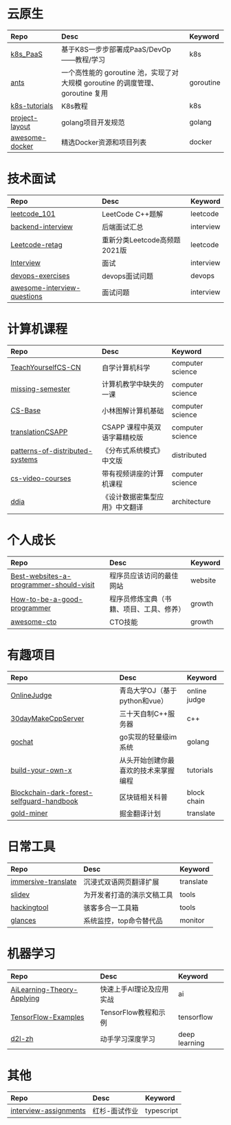 # 云原生

| Repo | Desc | Keyword |
| :---- | :---- | :---- |
| [k8s_PaaS](https://github.com/ben1234560/k8s_PaaS) | 基于K8S一步步部署成PaaS/DevOp——教程/学习 | k8s |
| [ants](https://github.com/panjf2000/ants) | 一个高性能的 goroutine 池，实现了对大规模 goroutine 的调度管理、goroutine 复用 | goroutine |
| [k8s-tutorials](https://github.com/guangzhengli/k8s-tutorials) | K8s教程 | k8s |
| [project-layout](https://github.com/golang-standards/project-layout) | golang项目开发规范 | golang |
| [awesome-docker](https://github.com/veggiemonk/awesome-docker) | 精选Docker资源和项目列表 | docker |


# 技术面试
| Repo | Desc | Keyword |
| :---- | :---- | :---- |
| [leetcode_101](https://github.com/changgyhub/leetcode_101)   | LeetCode C++题解 | leetcode |
| [backend-interview](https://github.com/yongxinz/backend-interview) | 后端面试汇总 | interview |
| [Leetcode-retag](https://github.com/resumejob/Leetcode-retag) | 重新分类Leetcode高频题2021版 | leetcode |
| [Interview](https://github.com/apachecn/Interview) | 面试 | interview |
| [devops-exercises](https://github.com/bregman-arie/devops-exercises) | devops面试问题 | devops |
| [awesome-interview-questions](https://github.com/DopplerHQ/awesome-interview-questions) | 面试问题 | interview |

# 计算机课程
| Repo | Desc | Keyword |
| :---- | :---- | :---- |
| [TeachYourselfCS-CN](https://github.com/izackwu/TeachYourselfCS-CN) | 自学计算机科学 | computer science |
| [missing-semester](https://github.com/missing-semester/missing-semester) | 计算机教学中缺失的一课 | computer science |
| [CS-Base](https://github.com/xiaolincoder/CS-Base) | 小林图解计算机基础 | computer science |
| [translationCSAPP](https://github.com/EugeneLiu/translationCSAPP) | CSAPP 课程中英双语字幕精校版 | computer science |
| [patterns-of-distributed-systems](https://github.com/dreamhead/patterns-of-distributed-systems) | 《分布式系统模式》中文版 | distributed |
| [cs-video-courses](https://github.com/Developer-Y/cs-video-courses) | 带有视频讲座的计算机课程 | computer science |
| [ddia](https://github.com/Vonng/ddia) | 《设计数据密集型应用》中文翻译 | architecture |

# 个人成长
| Repo | Desc | Keyword |
| :---- | :---- | :---- |
| [Best-websites-a-programmer-should-visit](https://github.com/sdmg15/Best-websites-a-programmer-should-visit) | 程序员应该访问的最佳网站 | website |
| [How-to-be-a-good-programmer](https://github.com/niudai/How-to-be-a-good-programmer) | 程序员修炼宝典（书籍、项目、工具、修养） | growth |
| [awesome-cto](https://github.com/kuchin/awesome-cto) | CTO技能 | growth |

# 有趣项目
| Repo | Desc | Keyword |
| :---- | :---- | :---- |
| [OnlineJudge](https://github.com/QingdaoU/OnlineJudge) | 青岛大学OJ（基于python和vue） | online judge |
| [30dayMakeCppServer](https://github.com/yuesong-feng/30dayMakeCppServer) | 三十天自制C++服务器  | c++ |
| [gochat](https://github.com/LockGit/gochat) | go实现的轻量级im系统 | golang |
| [build-your-own-x](https://github.com/codecrafters-io/build-your-own-x) | 从头开始创建你最喜欢的技术来掌握编程 | tutorials |
| [Blockchain-dark-forest-selfguard-handbook](https://github.com/slowmist/Blockchain-dark-forest-selfguard-handbook) | 区块链相关科普 | block chain |
| [gold-miner](https://github.com/xitu/gold-miner) | 掘金翻译计划 | translate |

# 日常工具
| Repo | Desc | Keyword |
| :---- | :---- | :---- |
| [immersive-translate](https://github.com/immersive-translate/immersive-translate) | 沉浸式双语网页翻译扩展  | translate |
| [slidev](https://github.com/slidevjs/slidev) | 为开发者打造的演示文稿工具 | tools |
| [hackingtool](https://github.com/Z4nzu/hackingtool) | 骇客多合一工具箱 | tools |
| [glances](https://github.com/nicolargo/glances) | 系统监控，top命令替代品 | monitor |

# 机器学习
| Repo | Desc | Keyword |
| :---- | :---- | :---- |
| [AiLearning-Theory-Applying](https://github.com/ben1234560/AiLearning-Theory-Applying) | 快速上手AI理论及应用实战 | ai |
| [TensorFlow-Examples](https://github.com/aymericdamien/TensorFlow-Examples) | TensorFlow教程和示例 | tensorflow |
| [d2l-zh](https://github.com/d2l-ai/d2l-zh) | 动手学习深度学习 | deep learning |

# 其他
| Repo | Desc | Keyword |
| :---- | :---- | :---- |
| [interview-assignments](https://github.com/scdt-china/interview-assignments) | 红杉-面试作业 | typescript |
